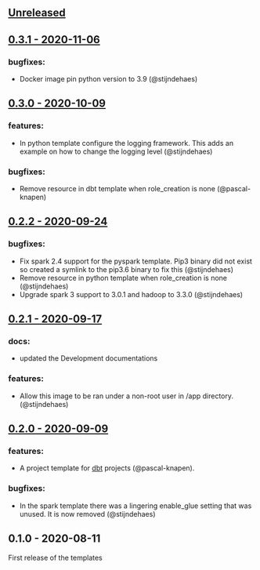 <a name="unreleased"></a>
## [Unreleased]

## [0.3.1 - 2020-11-06]

### bugfixes:
- Docker image pin python version to 3.9 (@stijndehaes) 

## [0.3.0 - 2020-10-09]

### features:

- In python template configure the logging framework. This adds an example on how to change the logging level (@stijndehaes)

### bugfixes:
- Remove resource in dbt template when role_creation is none (@pascal-knapen)

## [0.2.2 - 2020-09-24]

### bugfixes:
- Fix spark 2.4 support for the pyspark template. Pip3 binary did not exist so created a symlink to the pip3.6 binary to fix this (@stijndehaes)
- Remove resource in python template when role_creation is none (@stijndehaes)
- Upgrade spark 3 support to 3.0.1 and hadoop to 3.3.0 (@stijndehaes)

## [0.2.1 - 2020-09-17]

### docs:
- updated the Development documentations

### features:
- Allow this image to be ran under a non-root user in /app directory. (@stijndehaes)

## [0.2.0 - 2020-09-09]

### features:
- A project template for [dbt](https://www.getdbt.com/) projects (@pascal-knapen).

### bugfixes:
- In the spark template there was a lingering enable_glue setting that was unused. It is now removed (@stijndehaes)

## 0.1.0 - 2020-08-11

First release of the templates

[Unreleased]: https://github.com/datamindedbe/datafy-templates/compare/0.3.1...HEAD
[0.3.1 - 2020-11-06]: https://github.com/datamindedbe/datafy-templates/compare/0.3.0...0.3.1
[0.3.0 - 2020-10-09]: https://github.com/datamindedbe/datafy-templates/compare/0.2.2...0.3.0
[0.2.2 - 2020-09-24]: https://github.com/datamindedbe/datafy-templates/compare/0.2.1...0.2.2
[0.2.1 - 2020-09-17]: https://github.com/datamindedbe/datafy-templates/compare/0.2.0...0.2.1
[0.2.0 - 2020-09-09]: https://github.com/datamindedbe/datafy-templates/compare/0.1.0...0.2.0
